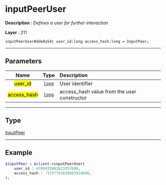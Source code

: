 # inputPeerUser

**Description** : *Defines a user for further interaction*

**Layer** : 211

```tl
inputPeerUser#dde8a54c user_id:long access_hash:long = InputPeer;
```

---

## Parameters

| Name | Type | Description |
| :---: | :---: | :--- |
| <mark>user_id</mark> | [`long`](type/long) | User identifier |
| <mark>access_hash</mark> | [`long`](type/long) | access_hash value from the user constructor |

---

## Type

[InputPeer](type/InputPeer)

---

## Example

```php
$inputPeer = $client->inputPeerUser(
	user_id : 4709425982623357699,
	access_hash : -5757763830603914086,
);
```